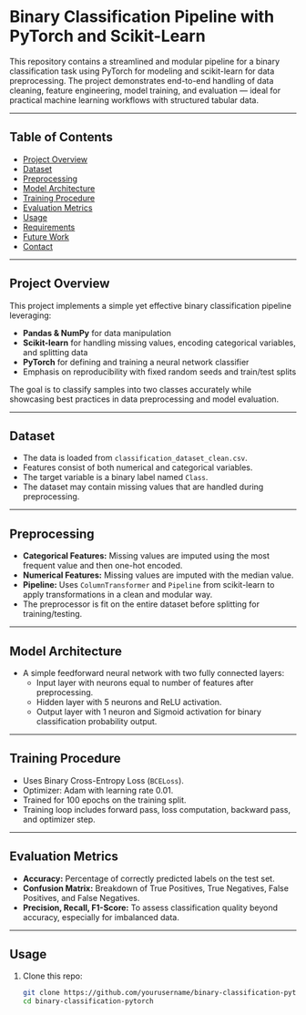 # Binary Classification Pipeline with PyTorch and Scikit-Learn

This repository contains a streamlined and modular pipeline for a binary classification task using PyTorch for modeling and scikit-learn for data preprocessing. The project demonstrates end-to-end handling of data cleaning, feature engineering, model training, and evaluation — ideal for practical machine learning workflows with structured tabular data.

---

## Table of Contents

- [Project Overview](#project-overview)  
- [Dataset](#dataset)  
- [Preprocessing](#preprocessing)  
- [Model Architecture](#model-architecture)  
- [Training Procedure](#training-procedure)  
- [Evaluation Metrics](#evaluation-metrics)  
- [Usage](#usage)  
- [Requirements](#requirements)  
- [Future Work](#future-work)  
- [Contact](#contact)  

---

## Project Overview

This project implements a simple yet effective binary classification pipeline leveraging:

- **Pandas & NumPy** for data manipulation  
- **Scikit-learn** for handling missing values, encoding categorical variables, and splitting data  
- **PyTorch** for defining and training a neural network classifier  
- Emphasis on reproducibility with fixed random seeds and train/test splits  

The goal is to classify samples into two classes accurately while showcasing best practices in data preprocessing and model evaluation.

---

## Dataset

- The data is loaded from `classification_dataset_clean.csv`.  
- Features consist of both numerical and categorical variables.  
- The target variable is a binary label named `Class`.  
- The dataset may contain missing values that are handled during preprocessing.

---

## Preprocessing

- **Categorical Features:** Missing values are imputed using the most frequent value and then one-hot encoded.  
- **Numerical Features:** Missing values are imputed with the median value.  
- **Pipeline:** Uses `ColumnTransformer` and `Pipeline` from scikit-learn to apply transformations in a clean and modular way.  
- The preprocessor is fit on the entire dataset before splitting for training/testing.

---

## Model Architecture

- A simple feedforward neural network with two fully connected layers:  
  - Input layer with neurons equal to number of features after preprocessing.  
  - Hidden layer with 5 neurons and ReLU activation.  
  - Output layer with 1 neuron and Sigmoid activation for binary classification probability output.

---

## Training Procedure

- Uses Binary Cross-Entropy Loss (`BCELoss`).  
- Optimizer: Adam with learning rate 0.01.  
- Trained for 100 epochs on the training split.  
- Training loop includes forward pass, loss computation, backward pass, and optimizer step.

---

## Evaluation Metrics

- **Accuracy:** Percentage of correctly predicted labels on the test set.  
- **Confusion Matrix:** Breakdown of True Positives, True Negatives, False Positives, and False Negatives.  
- **Precision, Recall, F1-Score:** To assess classification quality beyond accuracy, especially for imbalanced data.

---

## Usage

1. Clone this repo:
   ```bash
   git clone https://github.com/yourusername/binary-classification-pytorch.git
   cd binary-classification-pytorch
